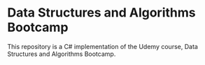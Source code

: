 # Data Structures and Algorithms Bootcamp
This repository is a C# implementation of the Udemy course, Data Structures and Algorithms Bootcamp.
